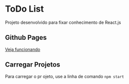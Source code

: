 # ToDo List

Projeto desenvolvido para fixar conhecimento de React.js

## Github Pages

[Veja funcionando](https://patricia-diasr.github.io/todo/)

## Carregar Projetos

Para carregar o pr
ojeto, use a linha de comando `npm start`